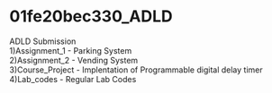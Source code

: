 # 01fe20bec330_ADLD
ADLD Submission  <br>
1)Assignment_1 - Parking System  <br>
2)Assignment_2 - Vending System   <br>
3)Course_Project - Implentation of Programmable digital delay timer  <br>
4)Lab_codes - Regular Lab Codes   <br>
